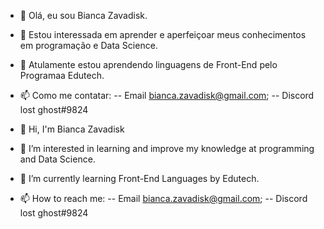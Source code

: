 - 👋 Olá, eu sou Bianca Zavadisk.
- 👀 Estou interessada em aprender e aperfeiçoar meus conhecimentos em programação e Data Science.
- 🌱 Atulamente estou aprendendo linguagens de Front-End pelo Programaa Edutech.
- 📫 Como me contatar:
    -- Email bianca.zavadisk@gmail.com;
    -- Discord lost ghost#9824

- 👋 Hi, I'm Bianca Zavadisk
- 👀 I’m interested in learning and improve my knowledge at programming and Data Science.
- 🌱 I’m currently learning Front-End Languages by Edutech.
- 📫 How to reach me:
   -- Email bianca.zavadisk@gmail.com;
   -- Discord lost ghost#9824
